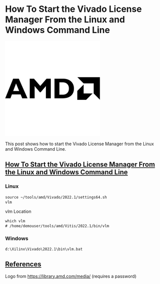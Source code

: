 # How To Start the Vivado License Manager From the Linux and Windows Command Line

![amd_logo](amd_logo.png)

This post shows how to start the Vivado License Manager from the Linux and Windows Command Line.

## **<u><span>How To Start the Vivado License Manager From the Linux and Windows Command Line</span></u>**

### Linux

```
source ~/tools/amd/Vivado/2022.1/settings64.sh
vlm
```

vlm Location

```
which vlm
# /home/demouser/tools/amd/Vitis/2022.1/bin/vlm
```

### Windows

```
d:\Xilinx\Vivado\2022.1\bin\vlm.bat
```

## **<u><span>References</span></u>**

Logo from [<u><span>https://library.amd.com/media/</span></u>](https://library.amd.com/media/) (requires a password)